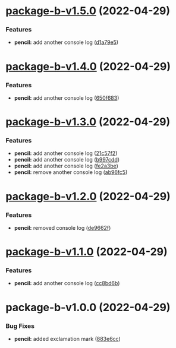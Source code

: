 # [package-b-v1.5.0](https://github.com/asos-albinotonnina/tech-develop-monorepo-versioning/compare/package-b-v1.4.0...package-b-v1.5.0) (2022-04-29)


### Features

* **pencil:** add another console log ([d1a79e5](https://github.com/asos-albinotonnina/tech-develop-monorepo-versioning/commit/d1a79e561c0065a39f2025a324171444643a85ab))

# [package-b-v1.4.0](https://github.com/asos-albinotonnina/tech-develop-monorepo-versioning/compare/package-b-v1.3.0...package-b-v1.4.0) (2022-04-29)


### Features

* **pencil:** add another console log ([650f683](https://github.com/asos-albinotonnina/tech-develop-monorepo-versioning/commit/650f683d80e700fd3d1553d95a1c973649bfa182))

# [package-b-v1.3.0](https://github.com/asos-albinotonnina/tech-develop-monorepo-versioning/compare/package-b-v1.2.0...package-b-v1.3.0) (2022-04-29)


### Features

* **pencil:** add another console log ([21c57f2](https://github.com/asos-albinotonnina/tech-develop-monorepo-versioning/commit/21c57f236b5e26972611f995ed46ecfbd21b3706))
* **pencil:** add another console log ([b997cdd](https://github.com/asos-albinotonnina/tech-develop-monorepo-versioning/commit/b997cdd8e12c8644b9f8dcb3606e7f5d322fc8cd))
* **pencil:** add another console log ([fe2a3be](https://github.com/asos-albinotonnina/tech-develop-monorepo-versioning/commit/fe2a3be7941b83b2ce9fbdb01ea8d20465b0cec9))
* **pencil:** remove another console log ([ab96fc5](https://github.com/asos-albinotonnina/tech-develop-monorepo-versioning/commit/ab96fc56a91cf7b755c0df01dc638027073bbc34))

# [package-b-v1.2.0](https://github.com/asos-albinotonnina/tech-develop-monorepo-versioning/compare/package-b-v1.1.0...package-b-v1.2.0) (2022-04-29)


### Features

* **pencil:** removed console log ([de9662f](https://github.com/asos-albinotonnina/tech-develop-monorepo-versioning/commit/de9662fc352a5368f5a961c6407a064ab3298a5a))

# [package-b-v1.1.0](https://github.com/asos-albinotonnina/tech-develop-monorepo-versioning/compare/package-b-v1.0.0...package-b-v1.1.0) (2022-04-29)


### Features

* **pencil:** add another console log ([cc8bd6b](https://github.com/asos-albinotonnina/tech-develop-monorepo-versioning/commit/cc8bd6beb6d38a388fbd5ca5bbefc1328ee80782))

# package-b-v1.0.0 (2022-04-29)


### Bug Fixes

* **pencil:** added exclamation mark ([883e6cc](https://github.com/asos-albinotonnina/tech-develop-monorepo-versioning/commit/883e6cc57830fccc856ea6e404288b49061b1f76))
